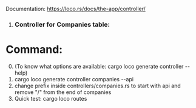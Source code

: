 Documentation: https://loco.rs/docs/the-app/controller/

1. ### Controller for Companies table: ###

# Command: #

0. (To know what options are available: cargo loco generate controller --help)
1. cargo loco generate controller companies --api
2. change prefix inside controllers/companies.rs to start with api and remove "/" from the end of companies
3. Quick test: cargo loco routes